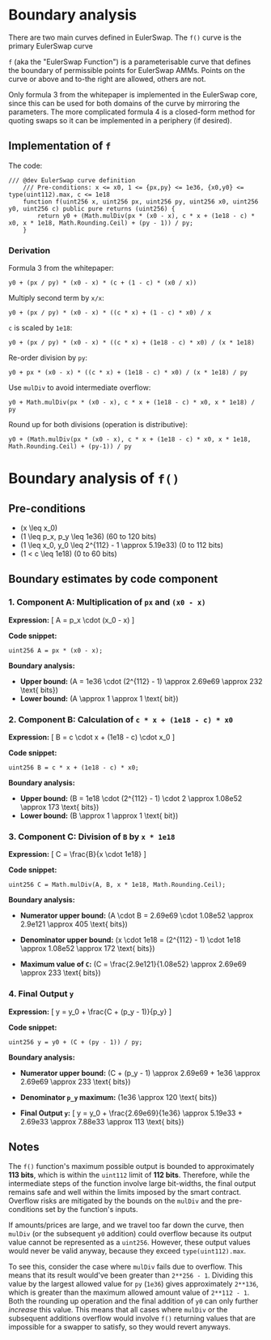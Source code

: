 # Boundary analysis

There are two main curves defined in EulerSwap. The `f()` curve is the primary EulerSwap curve

`f` (aka the "EulerSwap Function") is a parameterisable curve that defines the boundary of permissible points for EulerSwap AMMs. Points on the curve or above and to-the right are allowed, others are not.

Only formula 3 from the whitepaper is implemented in the EulerSwap core, since this can be used for both domains of the curve by mirroring the parameters. The more complicated formula 4 is a closed-form method for quoting swaps so it can be implemented in a periphery (if desired).

## Implementation of `f`

The code:

```solidity
/// @dev EulerSwap curve definition
    /// Pre-conditions: x <= x0, 1 <= {px,py} <= 1e36, {x0,y0} <= type(uint112).max, c <= 1e18
    function f(uint256 x, uint256 px, uint256 py, uint256 x0, uint256 y0, uint256 c) public pure returns (uint256) {
        return y0 + (Math.mulDiv(px * (x0 - x), c * x + (1e18 - c) * x0, x * 1e18, Math.Rounding.Ceil) + (py - 1)) / py;
    }
```

### Derivation

Formula 3 from the whitepaper:

    y0 + (px / py) * (x0 - x) * (c + (1 - c) * (x0 / x))

Multiply second term by `x/x`:

    y0 + (px / py) * (x0 - x) * ((c * x) + (1 - c) * x0) / x

`c` is scaled by `1e18`:

    y0 + (px / py) * (x0 - x) * ((c * x) + (1e18 - c) * x0) / (x * 1e18)

Re-order division by `py`:

    y0 + px * (x0 - x) * ((c * x) + (1e18 - c) * x0) / (x * 1e18) / py

Use `mulDiv` to avoid intermediate overflow:

    y0 + Math.mulDiv(px * (x0 - x), c * x + (1e18 - c) * x0, x * 1e18) / py

Round up for both divisions (operation is distributive):

    y0 + (Math.mulDiv(px * (x0 - x), c * x + (1e18 - c) * x0, x * 1e18, Math.Rounding.Ceil) + (py-1)) / py

# Boundary analysis of `f()`

## Pre-conditions

- \(x \leq x_0\)
- \(1 \leq p_x, p_y \leq 1e36\) (60 to 120 bits)
- \(1 \leq x_0, y_0 \leq 2^{112} - 1 \approx 5.19e33\) (0 to 112 bits)
- \(1 < c \leq 1e18\) (0 to 60 bits)

## Boundary estimates by code component

### 1. **Component A: Multiplication of `px` and `(x0 - x)`**

**Expression:**
\[
A = p_x \cdot (x_0 - x)
\]

**Code snippet:**

```solidity
uint256 A = px * (x0 - x);
```

**Boundary analysis:**

- **Upper bound:**
  \(A = 1e36 \cdot (2^{112} - 1) \approx 2.69e69 \approx 232 \text{ bits}\)
- **Lower bound:**
  \(A \approx 1 \approx 1 \text{ bit}\)

### 2. **Component B: Calculation of `c * x + (1e18 - c) * x0`**

**Expression:**
\[
B = c \cdot x + (1e18 - c) \cdot x_0
\]

**Code snippet:**

```solidity
uint256 B = c * x + (1e18 - c) * x0;
```

**Boundary analysis:**

- **Upper bound:**
  \(B = 1e18 \cdot (2^{112} - 1) \cdot 2 \approx 1.08e52 \approx 173 \text{ bits}\)
- **Lower bound:**
  \(B \approx 1 \approx 1 \text{ bit}\)

### 3. **Component C: Division of `B` by `x * 1e18`**

**Expression:**
\[
C = \frac{B}{x \cdot 1e18}
\]

**Code snippet:**

```solidity
uint256 C = Math.mulDiv(A, B, x * 1e18, Math.Rounding.Ceil);
```

**Boundary analysis:**

- **Numerator upper bound:**
  \(A \cdot B = 2.69e69 \cdot 1.08e52 \approx 2.9e121 \approx 405 \text{ bits}\)

- **Denominator upper bound:**
  \(x \cdot 1e18 = (2^{112} - 1) \cdot 1e18 \approx 1.08e52 \approx 172 \text{ bits}\)

- **Maximum value of `C`:**
  \(C = \frac{2.9e121}{1.08e52} \approx 2.69e69 \approx 233 \text{ bits}\)

### 4. **Final Output `y`**

**Expression:**
\[
y = y_0 + \frac{C + (p_y - 1)}{p_y}
\]

**Code snippet:**

```solidity
uint256 y = y0 + (C + (py - 1)) / py;
```

**Boundary analysis:**

- **Numerator upper bound:**
  \(C + (p_y - 1) \approx 2.69e69 + 1e36 \approx 2.69e69 \approx 233 \text{ bits}\)

- **Denominator `p_y` maximum:**
  \(1e36 \approx 120 \text{ bits}\)

- **Final Output `y`:**
  \[
  y = y_0 + \frac{2.69e69}{1e36} \approx 5.19e33 + 2.69e33 \approx 7.88e33 \approx 113 \text{ bits}\)

## Notes

The `f()` function's maximum possible output is bounded to approximately **113 bits**, which is within the `uint112` limit of **112 bits**. Therefore, while the intermediate steps of the function involve large bit-widths, the final output remains safe and well within the limits imposed by the smart contract. Overflow risks are mitigated by the bounds on the `mulDiv` and the pre-conditions set by the function's inputs.

If amounts/prices are large, and we travel too far down the curve, then `mulDiv` (or the subsequent `y0` addition) could overflow because its output value cannot be represented as a `uint256`. However, these output values would never be valid anyway, because they exceed `type(uint112).max`.

To see this, consider the case where `mulDiv` fails due to overflow. This means that its result would've been greater than `2**256 - 1`. Dividing this value by the largest allowed value for `py` (`1e36`) gives approximately `2**136`, which is greater than the maximum allowed amount value of `2**112 - 1`. Both the rounding up operation and the final addition of `y0` can only further _increase_ this value. This means that all cases where `mulDiv` or the subsequent additions overflow would involve `f()` returning values that are impossible for a swapper to satisfy, so they would revert anyways.
